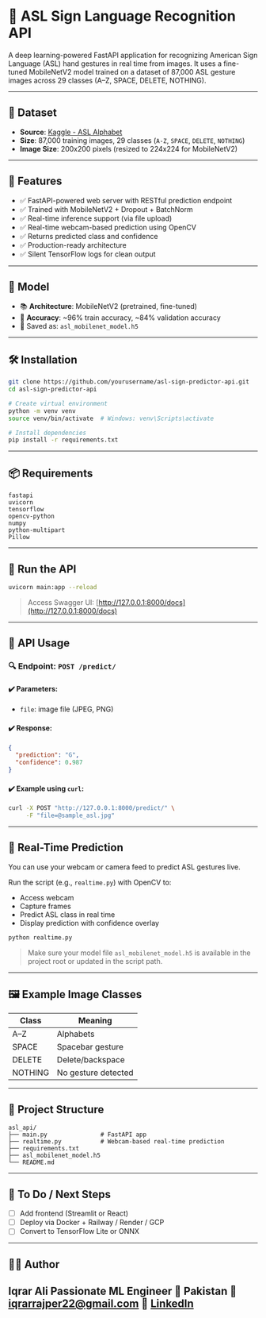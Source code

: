 # 🤟 ASL Sign Language Recognition API

A deep learning-powered FastAPI application for recognizing American Sign Language (ASL) hand gestures in real time from images. It uses a fine-tuned MobileNetV2 model trained on a dataset of 87,000 ASL gesture images across 29 classes (A–Z, SPACE, DELETE, NOTHING).

---

## 📂 Dataset

- **Source**: [Kaggle - ASL Alphabet](https://www.kaggle.com/datasets/grassknoted/asl-alphabet)
- **Size**: 87,000 training images, 29 classes (`A-Z`, `SPACE`, `DELETE`, `NOTHING`)
- **Image Size**: 200x200 pixels (resized to 224x224 for MobileNetV2)

---

## 🚀 Features

- ✅ FastAPI-powered web server with RESTful prediction endpoint
- ✅ Trained with MobileNetV2 + Dropout + BatchNorm
- ✅ Real-time inference support (via file upload)
- ✅ Real-time webcam-based prediction using OpenCV
- ✅ Returns predicted class and confidence
- ✅ Production-ready architecture
- ✅ Silent TensorFlow logs for clean output

---

## 🧠 Model

- 📚 **Architecture**: MobileNetV2 (pretrained, fine-tuned)
- 🎯 **Accuracy**: ~96% train accuracy, ~84% validation accuracy
- 💾 Saved as: `asl_mobilenet_model.h5`

---

## 🛠️ Installation

```bash
git clone https://github.com/yourusername/asl-sign-predictor-api.git
cd asl-sign-predictor-api

# Create virtual environment
python -m venv venv
source venv/bin/activate  # Windows: venv\Scripts\activate

# Install dependencies
pip install -r requirements.txt
````

---

## 📦 Requirements

```
fastapi
uvicorn
tensorflow
opencv-python
numpy
python-multipart
Pillow
```

---

## 🚦 Run the API

```bash
uvicorn main:app --reload
```

> Access Swagger UI: [http://127.0.0.1:8000/docs](http://127.0.0.1:8000/docs)

---

## 🧪 API Usage

### 🔍 Endpoint: `POST /predict/`

#### ✔️ Parameters:

* `file`: image file (JPEG, PNG)

#### ✔️ Response:

```json
{
  "prediction": "G",
  "confidence": 0.987
}
```

#### ✔️ Example using `curl`:

```bash
curl -X POST "http://127.0.0.1:8000/predict/" \
     -F "file=@sample_asl.jpg"
```

---

## 🎥 Real-Time Prediction

You can use your webcam or camera feed to predict ASL gestures live.

Run the script (e.g., `realtime.py`) with OpenCV to:

* Access webcam
* Capture frames
* Predict ASL class in real time
* Display prediction with confidence overlay

```bash
python realtime.py
```

> Make sure your model file `asl_mobilenet_model.h5` is available in the project root or updated in the script path.

---

## 🖼️ Example Image Classes

| Class   | Meaning             |
| ------- | ------------------- |
| A–Z     | Alphabets           |
| SPACE   | Spacebar gesture    |
| DELETE  | Delete/backspace    |
| NOTHING | No gesture detected |

---

## 📁 Project Structure

```
asl_api/
├── main.py               # FastAPI app
├── realtime.py           # Webcam-based real-time prediction
├── requirements.txt
├── asl_mobilenet_model.h5
└── README.md
```

---

## 📌 To Do / Next Steps

* [ ] Add frontend (Streamlit or React)
* [ ] Deploy via Docker + Railway / Render / GCP
* [ ] Convert to TensorFlow Lite or ONNX

---

## 🧑‍💻 Author

**Iqrar Ali**
  Passionate ML Engineer
📍 Pakistan
📧 [iqrarrajper22@gmail.com](mailto:iqrarrajper22@gmail.com)
🔗 [LinkedIn](https://www.linkedin.com/in/iqrar-ali-r-9a88a3214/)
---


